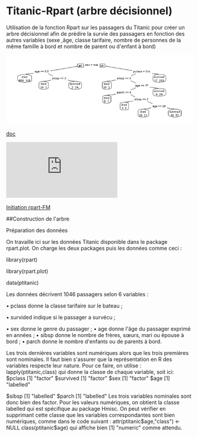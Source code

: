 # Titanic-Rpart (arbre décisionnel)

Utilisation de la fonction Rpart sur les passagers du Titanic pour créer un arbre décisionnel afin de prédire la survie des passagers en fonction des autres variables (sexe ,âge, classe tarifaire, nombre de personnes de la même famille à bord et nombre de parent ou d'enfant à bord)



![Arbre titanic optimal](https://github.com/fmny/Titanic/blob/main/Arbre%20titanic.jpeg)


[doc](https://github.com/fmny/Titanic/blob/main/Initiation%20%C3%A0%20rpart.doc)

![Arbre titanic optimal](http://apiacoa.org/blog/2014/02/initiation-a-rpart.fr.html)

[Initiation rpart-FM](https://github.com/fmny/Titanic/blob/main/initiation-rpart.html)


##Construction de l'arbre

Préparation des données

On travaille ici sur les données Titanic disponible dans le package rpart.plot. On charge les deux packages puis les données comme ceci :

library(rpart)

library(rpart.plot)

data(ptitanic)

Les données décrivent 1046 passagers selon 6 variables :

•	pclass donne la classe tarifaire sur le bateau ;

•	survided indique si le passager a survécu ;

•	sex donne le genre du passager ;
•	age donne l'âge du passager exprimé en années ;
•	sibsp donne le nombre de frères, sœurs, mari ou épouse à bord ;
•	parch donne le nombre d'enfants ou de parents à bord.

Les trois dernières variables sont numériques alors que les trois premières sont nominales. Il faut bien s'assurer que la représentation en R des variables respecte leur nature. Pour ce faire, on utilise :
lapply(ptitanic,class)
qui donne la classe de chaque variable, soit ici:
$pclass
[1] "factor"
$survived
[1] "factor"
$sex
[1] "factor"
$age
[1] "labelled"

$sibsp
[1] "labelled"
$parch
[1] "labelled"
Les trois variables nominales sont donc bien des factor. Pour les valeurs numériques, on obtient la classe labelled qui est spécifique au package Hmisc. On peut vérifier en supprimant cette classe que les variables correspondantes sont bien numériques, comme dans le code suivant :
attr(ptitanic$age,"class") <- NULL
class(ptitanic$age)
qui affiche bien
[1] "numeric"
comme attendu.
